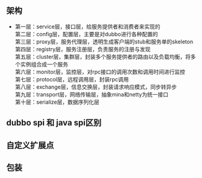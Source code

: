 ## 架构
* 第一层：service层，接口层，给服务提供者和消费者来实现的  
  第二层：config层，配置层，主要是对dubbo进行各种配置的  
  第三层：proxy层，服务代理层，透明生成客户端的stub和服务单的skeleton  
  第四层：registry层，服务注册层，负责服务的注册与发现  
  第五层：cluster层，集群层，封装多个服务提供者的路由以及负载均衡，将多个实例组合成一个服务  
  第六层：monitor层，监控层，对rpc接口的调用次数和调用时间进行监控  
  第七层：protocol层，远程调用层，封装rpc调用  
  第八层：exchange层，信息交换层，封装请求响应模式，同步转异步  
  第九层：transport层，网络传输层，抽象mina和netty为统一接口  
  第十层：serialize层，数据序列化层  

## dubbo spi 和 java spi区别

## 自定义扩展点

## 包装
